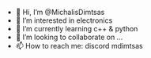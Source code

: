 - 👋 Hi, I’m @MichalisDimtsas
- 👀 I’m interested in electronics
- 🌱 I’m currently learning c++ & python
- 💞️ I’m looking to collaborate on ...
- 📫 How to reach me: discord mdimtsas

<!---
MichalisDimtsas/MichalisDimtsas is a ✨ special ✨ repository because its `README.md` (this file) appears on your GitHub profile.
You can click the Preview link to take a look at your changes.
--->
